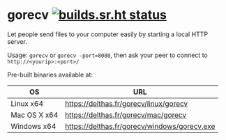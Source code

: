 # gorecv [![builds.sr.ht status](https://builds.sr.ht/~delthas/gorecv.svg)](https://builds.sr.ht/~delthas/gorecv?)

Let people send files to your computer easily by starting a local HTTP server.

Usage: `gorecv` or `gorecv -port=8080`, then ask your peer to connect to `http://<yourip>:<port>/`

Pre-built binaries available at:

| OS | URL  |
|---|---|
| Linux x64 | https://delthas.fr/gorecv/linux/gorecv  |
| Mac OS X  x64 |  https://delthas.fr/gorecv/mac/gorecv |
| Windows  x64 |  https://delthas.fr/gorecv/windows/gorecv.exe |
